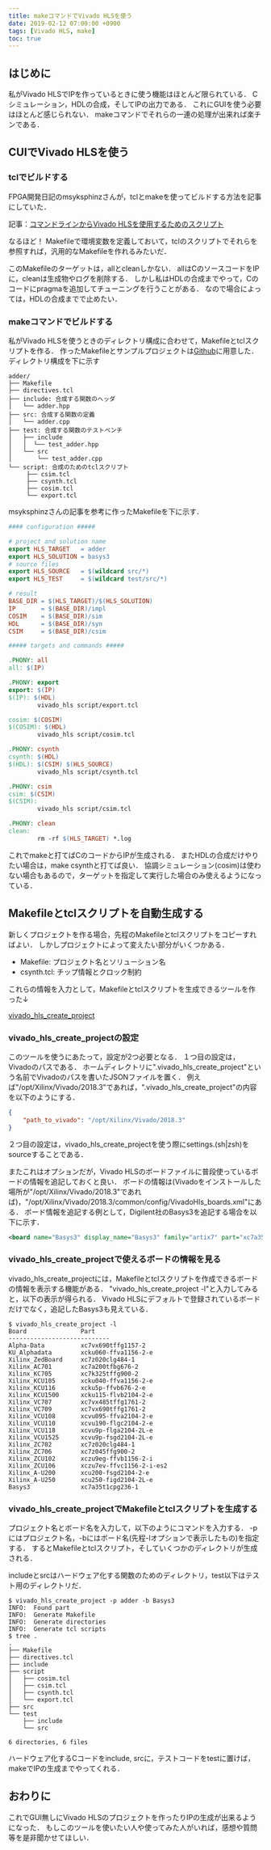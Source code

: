```yaml
---
title: makeコマンドでVivado HLSを使う
date: 2019-02-12 07:00:00 +0900
tags: [Vivado HLS, make]
toc: true
---
```


## はじめに

私がVivado HLSでIPを作っているときに使う機能はほとんど限られている．
Cシミュレーション，HDLの合成，そしてIPの出力である．
これにGUIを使う必要はほとんど感じられない．
makeコマンドでそれらの一連の処理が出来れば楽チンである．

## CUIでVivado HLSを使う

### tclでビルドする

FPGA開発日記のmsyksphinzさんが，tclとmakeを使ってビルドする方法を記事にしていた．

記事：[コマンドラインからVivado HLSを使用するためのスクリプト](http://msyksphinz.hatenablog.com/entry/2016/09/15/020000)

なるほど！
Makefileで環境変数を定義しておいて，tclのスクリプトでそれらを参照すれば，汎用的なMakefileを作れるみたいだ．

このMakefileのターゲットは，allとcleanしかない．
allはCのソースコードをIPに，cleanは生成物やログを削除する．
しかし私はHDLの合成までやって，Cのコードにpragmaを追加してチューニングを行うことがある．
なので場合によっては，HDLの合成までで止めたい．

### makeコマンドでビルドする

私がVivado HLSを使うときのディレクトリ構成に合わせて，Makefileとtclスクリプトを作る．
作ったMakefileとサンプルプロジェクトは[Github](https://github.com/Kenta11/adder)に用意した．
ディレクトリ構成を下に示す

```
adder/
├── Makefile
├── directives.tcl
├── include: 合成する関数のヘッダ
│   └── adder.hpp
├── src: 合成する関数の定義
│   └── adder.cpp
├── test: 合成する関数のテストベンチ
│   ├── include
│   │  └── test_adder.hpp
│   └── src
│       └── test_adder.cpp
└── script: 合成のためのtclスクリプト
     ├── csim.tcl
     ├── csynth.tcl
     ├── cosim.tcl
     └── export.tcl
```

msyksphinzさんの記事を参考に作ったMakefileを下に示す．

```makefile
#### configuration #####

# project and solution name
export HLS_TARGET   = adder
export HLS_SOLUTION = basys3
# source files
export HLS_SOURCE   = $(wildcard src/*)
export HLS_TEST     = $(wildcard test/src/*)

# result
BASE_DIR = $(HLS_TARGET)/$(HLS_SOLUTION)
IP       = $(BASE_DIR)/impl
COSIM    = $(BASE_DIR)/sim
HDL      = $(BASE_DIR)/syn
CSIM     = $(BASE_DIR)/csim

##### targets and commands #####

.PHONY: all
all: $(IP)

.PHONY: export
export: $(IP)
$(IP): $(HDL)
        vivado_hls script/export.tcl

cosim: $(COSIM)
$(COSIM): $(HDL)
        vivado_hls script/cosim.tcl

.PHONY: csynth
csynth: $(HDL)
$(HDL): $(CSIM) $(HLS_SOURCE)
        vivado_hls script/csynth.tcl

.PHONY: csim
csim: $(CSIM)
$(CSIM):
        vivado_hls script/csim.tcl

.PHONY: clean
clean:
        rm -rf $(HLS_TARGET) *.log
```

これでmakeと打てばCのコードからIPが生成される．
またHDLの合成だけやりたい場合は，make csynthと打てば良い．
協調シミュレーション(cosim)は使わない場合もあるので，ターゲットを指定して実行した場合のみ使えるようになっている．

## Makefileとtclスクリプトを自動生成する

新しくプロジェクトを作る場合，先程のMakefileとtclスクリプトをコピーすればよい．
しかしプロジェクトによって変えたい部分がいくつかある．

- Makefile: プロジェクト名とソリューション名
- csynth.tcl: チップ情報とクロック制約

これらの情報を入力として，Makefileとtclスクリプトを生成できるツールを作った↓

[vivado_hls_create_project](https://github.com/Kenta11/vivado_hls_create_project)

### vivado_hls_create_projectの設定

このツールを使うにあたって，設定が2つ必要となる．
１つ目の設定は，Vivadoのパスである．
ホームディレクトリに".vivado_hls_create_project"という名前でVivadoのパスを書いたJSONファイルを置く．
例えば"/opt/Xilinx/Vivado/2018.3"であれば，".vivado_hls_create_project"の内容を以下のようにする．

```json
{
    "path_to_vivado": "/opt/Xilinx/Vivado/2018.3"
}
```

２つ目の設定は，vivado\_hls\_create\_projectを使う際にsettings.(sh\|zsh)をsourceすることである．

またこれはオプションだが，Vivado HLSのボードファイルに普段使っているボードの情報を追記しておくと良い．
ボードの情報は(Vivadoをインストールした場所が"/opt/Xilinx/Vivado/2018.3"であれば)，"/opt/Xilinx/Vivado/2018.3/common/config/VivadoHls_boards.xml"にある．
ボード情報を追記する例として，Digilent社のBasys3を追記する場合を以下に示す．

```xml
<board name="Basys3" display_name="Basys3" family="artix7" part="xc7a35t1cpg236-1"  device="xc7a35t" package="cpg236" speedgrade="-1" vendor="digilentinc.com" />
```

### vivado_hls_create_projectで使えるボードの情報を見る

vivado_hls_create_projectには，Makefileとtclスクリプトを作成できるボードの情報を表示する機能がある．
"vivado_hls_create_project -l"と入力してみると，以下の表示が得られる．
Vivado HLSにデフォルトで登録されているボードだけでなく，追記したBasys3も見えている．

```shell
$ vivado_hls_create_project -l
Board               Part
----------------------------
Alpha-Data          xc7vx690tffg1157-2
KU_Alphadata        xcku060-ffva1156-2-e
Xilinx_ZedBoard     xc7z020clg484-1
Xilinx_AC701        xc7a200tfbg676-2
Xilinx_KC705        xc7k325tffg900-2
Xilinx_KCU105       xcku040-ffva1156-2-e
Xilinx_KCU116       xcku5p-ffvb676-2-e
Xilinx_KCU1500      xcku115-flvb2104-2-e
Xilinx_VC707        xc7vx485tffg1761-2
Xilinx_VC709        xc7vx690tffg1761-2
Xilinx_VCU108       xcvu095-ffva2104-2-e
Xilinx_VCU110       xcvu190-flgc2104-2-e
Xilinx_VCU118       xcvu9p-flga2104-2L-e
Xilinx_VCU1525      xcvu9p-fsgd2104-2L-e
Xilinx_ZC702        xc7z020clg484-1
Xilinx_ZC706        xc7z045ffg900-2
Xilinx_ZCU102       xczu9eg-ffvb1156-2-i
Xilinx_ZCU106       xczu7ev-ffvc1156-2-i-es2
Xilinx_A-U200       xcu200-fsgd2104-2-e
Xilinx_A-U250       xcu250-figd2104-2L-e
Basys3              xc7a35t1cpg236-1
```

### vivado_hls_create_projectでMakefileとtclスクリプトを生成する

プロジェクト名とボード名を入力して，以下のようにコマンドを入力する．
-pにはプロジェクト名，-bにはボード名(先程-lオプションで表示したもの)を指定する．
するとMakefileとtclスクリプト，そしていくつかのディレクトリが生成される．

includeとsrcはハードウェア化する関数のためのディレクトリ，test以下はテスト用のディレクトリだ．

```shell
$ vivado_hls_create_project -p adder -b Basys3
INFO:  Found part
INFO:  Generate Makefile
INFO:  Generate directories
INFO:  Generate tcl scripts
$ tree .
.
├── Makefile
├── directives.tcl
├── include
├── script
│   ├── cosim.tcl
│   ├── csim.tcl
│   ├── csynth.tcl
│   └── export.tcl
├── src
└── test
    ├── include
    └── src

6 directories, 6 files
```

ハードウェア化するCコードをinclude, srcに，テストコードをtestに置けば，makeでIPの生成までやってくれる．

## おわりに

これでGUI無しにVivado HLSのプロジェクトを作ったりIPの生成が出来るようになった．
もしこのツールを使いたい人や使ってみた人がいれば，感想や質問等を是非聞かせてほしい．

